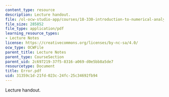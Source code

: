 ```yaml
---
content_type: resource
description: Lecture handout.
file: /ol-ocw-studio-app/courses/18-330-introduction-to-numerical-analysis-spring-2004/31359c1d21fd023c24fc25c34692fb94_Error.pdf
file_size: 285852
file_type: application/pdf
learning_resource_types:
- Lecture Notes
license: https://creativecommons.org/licenses/by-nc-sa/4.0/
ocw_type: OCWFile
parent_title: Lecture Notes
parent_type: CourseSection
parent_uid: 2c697219-37f5-8316-a069-d0e5bb8a5de7
resourcetype: Document
title: Error.pdf
uid: 31359c1d-21fd-023c-24fc-25c34692fb94
---
```

Lecture handout.